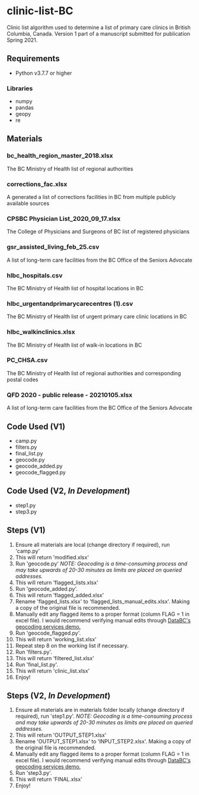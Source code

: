 # clinic-list-BC

Clinic list algorithm used to determine a list of primary care clinics in British Columbia, Canada. Version 1 part of a manuscript submitted for publication Spring 2021.

## Requirements
* Python v3.7.7 or higher
### Libraries
* numpy
* pandas
* geopy
* re

## Materials
### bc_health_region_master_2018.xlsx
The BC Ministry of Health list of regional authorities

### corrections_fac.xlsx
A generated a list of corrections facilities in BC from multiple publicly available sources

### CPSBC Physician List_2020_09_17.xlsx
The College of Physicians and Surgeons of BC list of registered physicians

### gsr_assisted_living_feb_25.csv
A list of long-term care facilities from the BC Office of the Seniors Advocate

### hlbc_hospitals.csv
The BC Ministry of Health list of hospital locations in BC 

### hlbc_urgentandprimarycarecentres (1).csv
The BC Ministry of Health list of urgent primary care clinic locations in BC 

### hlbc_walkinclinics.xlsx
The BC Ministry of Health list of walk-in locations in BC 

### PC_CHSA.csv
The BC Ministry of Health list of regional authorities and corresponding postal codes

### QFD 2020 - public release - 20210105.xlsx
A list of long-term care facilities from the BC Office of the Seniors Advocate

## Code Used (V1)
* camp.py
* filters.py
* final_list.py
* geocode.py
* geocode_added.py
* geocode_flagged.py

## Code Used (V2, *In Development*)
* step1.py
* step3.py

## Steps (V1)
1. Ensure all materials are local (change directory if required), run 'camp.py'
2. This will return 'modified.xlsx'
3. Run 'geocode.py' *NOTE: Geocoding is a time-consuming process and may take upwards of 20-30 minutes as limits are placed on queried addresses.*
4. This will return 'flagged_lists.xlsx'
5. Run 'geocode_added.py'.
6. This will return 'flagged_added.xlsx'
7. Rename 'flagged_lists.xlsx' to 'flagged_lists_manual_edits.xlsx'. Making a copy of the original file is recommended.
8. Manually edit any flagged items to a proper format (column FLAG = 1 in excel file). I would recommend verifying manual edits through [DataBC's geocoding services demo.](https://bcgov.github.io/ols-devkit/ols-demo/index.html)
9. Run 'geocode_flagged.py'.
10. This will return 'working_list.xlsx'
11. Repeat step 8 on the working list if necessary.
12. Run 'filters.py'.
13. This will return 'filtered_list.xlsx'
14. Run 'final_list.py'.
15. This will return 'clinic_list.xlsx'
16. Enjoy!

## Steps (V2, *In Development*)
1. Ensure all materials are in materials folder locally (change directory if required), run 'step1.py'. *NOTE: Geocoding is a time-consuming process and may take upwards of 20-30 minutes as limits are placed on queried addresses.*
2. This will return 'OUTPUT_STEP1.xlsx'
3. Rename 'OUTPUT_STEP1.xlsx' to 'INPUT_STEP2.xlsx'. Making a copy of the original file is recommended.
4. Manually edit any flagged items to a proper format (column FLAG = 1 in excel file). I would recommend verifying manual edits through [DataBC's geocoding services demo.](https://bcgov.github.io/ols-devkit/ols-demo/index.html)
5. Run 'step3.py'.
6. This will return 'FINAL.xlsx'
7. Enjoy!
